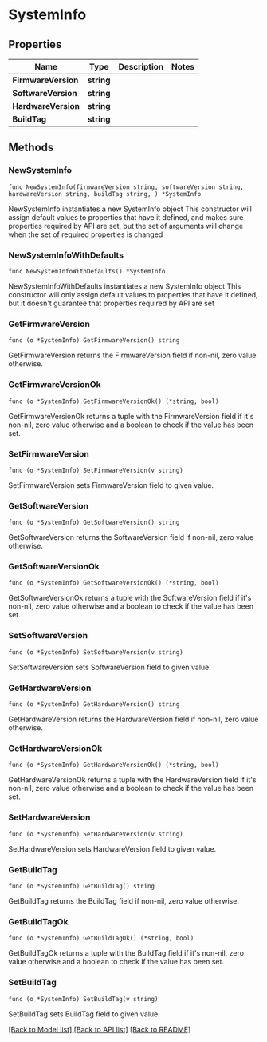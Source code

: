 # SystemInfo

## Properties

Name | Type | Description | Notes
------------ | ------------- | ------------- | -------------
**FirmwareVersion** | **string** |  | 
**SoftwareVersion** | **string** |  | 
**HardwareVersion** | **string** |  | 
**BuildTag** | **string** |  | 

## Methods

### NewSystemInfo

`func NewSystemInfo(firmwareVersion string, softwareVersion string, hardwareVersion string, buildTag string, ) *SystemInfo`

NewSystemInfo instantiates a new SystemInfo object
This constructor will assign default values to properties that have it defined,
and makes sure properties required by API are set, but the set of arguments
will change when the set of required properties is changed

### NewSystemInfoWithDefaults

`func NewSystemInfoWithDefaults() *SystemInfo`

NewSystemInfoWithDefaults instantiates a new SystemInfo object
This constructor will only assign default values to properties that have it defined,
but it doesn't guarantee that properties required by API are set

### GetFirmwareVersion

`func (o *SystemInfo) GetFirmwareVersion() string`

GetFirmwareVersion returns the FirmwareVersion field if non-nil, zero value otherwise.

### GetFirmwareVersionOk

`func (o *SystemInfo) GetFirmwareVersionOk() (*string, bool)`

GetFirmwareVersionOk returns a tuple with the FirmwareVersion field if it's non-nil, zero value otherwise
and a boolean to check if the value has been set.

### SetFirmwareVersion

`func (o *SystemInfo) SetFirmwareVersion(v string)`

SetFirmwareVersion sets FirmwareVersion field to given value.


### GetSoftwareVersion

`func (o *SystemInfo) GetSoftwareVersion() string`

GetSoftwareVersion returns the SoftwareVersion field if non-nil, zero value otherwise.

### GetSoftwareVersionOk

`func (o *SystemInfo) GetSoftwareVersionOk() (*string, bool)`

GetSoftwareVersionOk returns a tuple with the SoftwareVersion field if it's non-nil, zero value otherwise
and a boolean to check if the value has been set.

### SetSoftwareVersion

`func (o *SystemInfo) SetSoftwareVersion(v string)`

SetSoftwareVersion sets SoftwareVersion field to given value.


### GetHardwareVersion

`func (o *SystemInfo) GetHardwareVersion() string`

GetHardwareVersion returns the HardwareVersion field if non-nil, zero value otherwise.

### GetHardwareVersionOk

`func (o *SystemInfo) GetHardwareVersionOk() (*string, bool)`

GetHardwareVersionOk returns a tuple with the HardwareVersion field if it's non-nil, zero value otherwise
and a boolean to check if the value has been set.

### SetHardwareVersion

`func (o *SystemInfo) SetHardwareVersion(v string)`

SetHardwareVersion sets HardwareVersion field to given value.


### GetBuildTag

`func (o *SystemInfo) GetBuildTag() string`

GetBuildTag returns the BuildTag field if non-nil, zero value otherwise.

### GetBuildTagOk

`func (o *SystemInfo) GetBuildTagOk() (*string, bool)`

GetBuildTagOk returns a tuple with the BuildTag field if it's non-nil, zero value otherwise
and a boolean to check if the value has been set.

### SetBuildTag

`func (o *SystemInfo) SetBuildTag(v string)`

SetBuildTag sets BuildTag field to given value.



[[Back to Model list]](../README.md#documentation-for-models) [[Back to API list]](../README.md#documentation-for-api-endpoints) [[Back to README]](../README.md)


